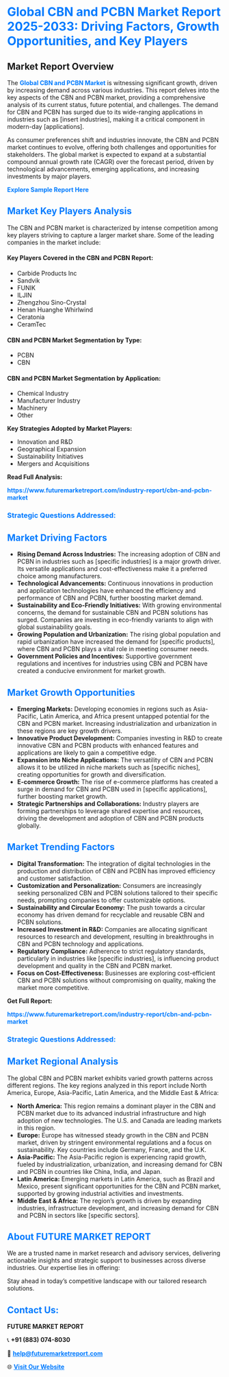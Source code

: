 <h1 style="color: #007BFF;">Global CBN and PCBN Market Report 2025-2033: Driving Factors, Growth Opportunities, and Key Players</h1>

<section id="overview">
<h2>Market Report Overview</h2>
<p>The <a href="https://www.futuremarketreport.com/industry-report/cbn-and-pcbn-market" style="color: #007BFF; text-decoration: none;"><strong>Global CBN and PCBN Market</strong></a> is witnessing significant growth, driven by increasing demand across various industries. This report delves into the key aspects of the CBN and PCBN market, providing a comprehensive analysis of its current status, future potential, and challenges. The demand for CBN and PCBN has surged due to its wide-ranging applications in industries such as [insert industries], making it a critical component in modern-day [applications].</p>
<p>As consumer preferences shift and industries innovate, the CBN and PCBN market continues to evolve, offering both challenges and opportunities for stakeholders. The global market is expected to expand at a substantial compound annual growth rate (CAGR) over the forecast period, driven by technological advancements, emerging applications, and increasing investments by major players.</p>
</section>

<section id="overview">
<p><a href="https://www.futuremarketreport.com/request-sample/reportId=92907" style="color: #007BFF; text-decoration: none;"><strong>Explore Sample Report Here</strong></a></p>
</section>

<section id="key-players">
<h2 style="color: #007BFF;">Market Key Players Analysis</h2>
<p>The CBN and PCBN market is characterized by intense competition among key players striving to capture a larger market share. Some of the leading companies in the market include:</p>
<h4>Key Players Covered in the CBN and PCBN Report:</h4>
<ul><li>Carbide Products Inc</li><li>Sandvik</li><li>FUNIK</li><li>ILJIN</li><li>Zhengzhou Sino-Crystal</li><li>Henan Huanghe Whirlwind</li><li>Ceratonia</li><li>CeramTec</li></ul>
<h4>CBN and PCBN Market Segmentation by Type:</h4>
<ul><li>PCBN</li><li>CBN</li></ul>

<h4>CBN and PCBN Market Segmentation by Application:</h4>
<ul><li>Chemical Industry</li><li>Manufacturer Industry</li><li>Machinery</li><li>Other</li></ul>
<p><strong>Key Strategies Adopted by Market Players:</strong></p>
<ul>
<li>Innovation and R&D</li>
<li>Geographical Expansion</li>
<li>Sustainability Initiatives</li>
<li>Mergers and Acquisitions</li>
</ul>
</section>

<section>
<p><strong>Read Full Analysis: </strong></p><a href="https://www.futuremarketreport.com/industry-report/cbn-and-pcbn-market" style="color: #007BFF; text-decoration: none;"><strong>https://www.futuremarketreport.com/industry-report/cbn-and-pcbn-market</strong></a>
<h3 style="color: #007BFF;">Strategic Questions Addressed:</h3>
</section>

<section id="driving-factors">
<h2 style="color: #007BFF;">Market Driving Factors</h2>
<ul>
<li><strong>Rising Demand Across Industries:</strong> The increasing adoption of CBN and PCBN in industries such as [specific industries] is a major growth driver. Its versatile applications and cost-effectiveness make it a preferred choice among manufacturers.</li>
<li><strong>Technological Advancements:</strong> Continuous innovations in production and application technologies have enhanced the efficiency and performance of CBN and PCBN, further boosting market demand.</li>
<li><strong>Sustainability and Eco-Friendly Initiatives:</strong> With growing environmental concerns, the demand for sustainable CBN and PCBN solutions has surged. Companies are investing in eco-friendly variants to align with global sustainability goals.</li>
<li><strong>Growing Population and Urbanization:</strong> The rising global population and rapid urbanization have increased the demand for [specific products], where CBN and PCBN plays a vital role in meeting consumer needs.</li>
<li><strong>Government Policies and Incentives:</strong> Supportive government regulations and incentives for industries using CBN and PCBN have created a conducive environment for market growth.</li>
</ul>
</section>

<section id="growth-opportunities">
<h2 style="color: #007BFF;">Market Growth Opportunities</h2>
<ul>
<li><strong>Emerging Markets:</strong> Developing economies in regions such as Asia-Pacific, Latin America, and Africa present untapped potential for the CBN and PCBN market. Increasing industrialization and urbanization in these regions are key growth drivers.</li>
<li><strong>Innovative Product Development:</strong> Companies investing in R&D to create innovative CBN and PCBN products with enhanced features and applications are likely to gain a competitive edge.</li>
<li><strong>Expansion into Niche Applications:</strong> The versatility of CBN and PCBN allows it to be utilized in niche markets such as [specific niches], creating opportunities for growth and diversification.</li>
<li><strong>E-commerce Growth:</strong> The rise of e-commerce platforms has created a surge in demand for CBN and PCBN used in [specific applications], further boosting market growth.</li>
<li><strong>Strategic Partnerships and Collaborations:</strong> Industry players are forming partnerships to leverage shared expertise and resources, driving the development and adoption of CBN and PCBN products globally.</li>
</ul>
</section>

<section id="trending-factors">
<h2 style="color: #007BFF;">Market Trending Factors</h2>
<ul>
<li><strong>Digital Transformation:</strong> The integration of digital technologies in the production and distribution of CBN and PCBN has improved efficiency and customer satisfaction.</li>
<li><strong>Customization and Personalization:</strong> Consumers are increasingly seeking personalized CBN and PCBN solutions tailored to their specific needs, prompting companies to offer customizable options.</li>
<li><strong>Sustainability and Circular Economy:</strong> The push towards a circular economy has driven demand for recyclable and reusable CBN and PCBN solutions.</li>
<li><strong>Increased Investment in R&D:</strong> Companies are allocating significant resources to research and development, resulting in breakthroughs in CBN and PCBN technology and applications.</li>
<li><strong>Regulatory Compliance:</strong> Adherence to strict regulatory standards, particularly in industries like [specific industries], is influencing product development and quality in the CBN and PCBN market.</li>
<li><strong>Focus on Cost-Effectiveness:</strong> Businesses are exploring cost-efficient CBN and PCBN solutions without compromising on quality, making the market more competitive.</li>
</ul>
</section>

<section>
<p><strong>Get Full Report: </strong></p><a href="https://www.futuremarketreport.com/industry-report/cbn-and-pcbn-market" style="color: #007BFF; text-decoration: none;"><strong>https://www.futuremarketreport.com/industry-report/cbn-and-pcbn-market</strong></a>
<h3 style="color: #007BFF;">Strategic Questions Addressed:</h3>
</section>


<section id="regional-analysis">
<h2 style="color: #007BFF;">Market Regional Analysis</h2>
<p>The global CBN and PCBN market exhibits varied growth patterns across different regions. The key regions analyzed in this report include North America, Europe, Asia-Pacific, Latin America, and the Middle East & Africa:</p>
<ul>
<li><strong>North America:</strong> This region remains a dominant player in the CBN and PCBN market due to its advanced industrial infrastructure and high adoption of new technologies. The U.S. and Canada are leading markets in this region.</li>
<li><strong>Europe:</strong> Europe has witnessed steady growth in the CBN and PCBN market, driven by stringent environmental regulations and a focus on sustainability. Key countries include Germany, France, and the U.K.</li>
<li><strong>Asia-Pacific:</strong> The Asia-Pacific region is experiencing rapid growth, fueled by industrialization, urbanization, and increasing demand for CBN and PCBN in countries like China, India, and Japan.</li>
<li><strong>Latin America:</strong> Emerging markets in Latin America, such as Brazil and Mexico, present significant opportunities for the CBN and PCBN market, supported by growing industrial activities and investments.</li>
<li><strong>Middle East & Africa:</strong> The region’s growth is driven by expanding industries, infrastructure development, and increasing demand for CBN and PCBN in sectors like [specific sectors].</li>
</ul>
</section>

<footer>
<h2 style="color: #007BFF;">About FUTURE MARKET REPORT</h2>
<p>We are a trusted name in market research and advisory services, delivering actionable insights and strategic support to businesses across diverse industries. Our expertise lies in offering:</p>

<p>Stay ahead in today’s competitive landscape with our tailored research solutions.</p>

<h2 style="color: #007BFF;">Contact Us:</h2>
<p><strong>FUTURE MARKET REPORT</strong></p>
<p>📞 <strong>+91 (883) 074-8030</strong></p>
<p>📧 <strong><a href="mailto:help@futuremarketreport.com" style="color: #007BFF;">help@futuremarketreport.com</a></strong></p>
<p>🌐 <strong><a href="https://www.futuremarketreport.com/" style="color: #007BFF;">Visit Our Website</a></strong></p>
</footer>